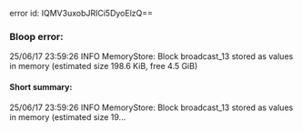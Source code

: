 error id: IQMV3uxobJRICi5DyoElzQ==
### Bloop error:

25/06/17 23:59:26 INFO MemoryStore: Block broadcast_13 stored as values in memory (estimated size 198.6 KiB, free 4.5 GiB)
#### Short summary: 

25/06/17 23:59:26 INFO MemoryStore: Block broadcast_13 stored as values in memory (estimated size 19...